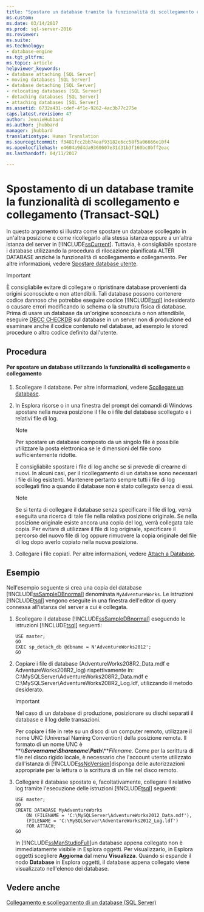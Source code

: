 ```yaml
---
title: "Spostare un database tramite la funzionalità di scollegamento e collegamento (Transact-SQL) | Microsoft Docs"
ms.custom: 
ms.date: 03/14/2017
ms.prod: sql-server-2016
ms.reviewer: 
ms.suite: 
ms.technology:
- database-engine
ms.tgt_pltfrm: 
ms.topic: article
helpviewer_keywords:
- database attaching [SQL Server]
- moving databases [SQL Server]
- database detaching [SQL Server]
- relocating databases [SQL Server]
- detaching databases [SQL Server]
- attaching databases [SQL Server]
ms.assetid: 6732a431-cdef-4f1e-9262-4ac3b77c275e
caps.latest.revision: 47
author: JennieHubbard
ms.author: jhubbard
manager: jhubbard
translationtype: Human Translation
ms.sourcegitcommit: f3481fcc2bb74eaf93182e6cc58f5a06666e10f4
ms.openlocfilehash: e4604a9d4da9360607e31d31b3f160bc0bff2eac
ms.lasthandoff: 04/11/2017

---
```

# <a name="move-a-database-using-detach-and-attach-transact-sql"></a>Spostamento di un database tramite la funzionalità di scollegamento e collegamento (Transact-SQL)
  In questo argomento si illustra come spostare un database scollegato in un'altra posizione e come ricollegarlo alla stessa istanza oppure a un'altra istanza del server in [!INCLUDE[ssCurrent](../../includes/sscurrent-md.md)]. Tuttavia, è consigliabile spostare i database utilizzando la procedura di rilocazione pianificata ALTER DATABASE anziché la funzionalità di scollegamento e collegamento. Per altre informazioni, vedere [Spostare database utente](../../relational-databases/databases/move-user-databases.md).  
  
> [!IMPORTANT]  
>  È consigliabile evitare di collegare o ripristinare database provenienti da origini sconosciute o non attendibili. Tali database possono contenere codice dannoso che potrebbe eseguire codice [!INCLUDE[tsql](../../includes/tsql-md.md)] indesiderato o causare errori modificando lo schema o la struttura fisica di database. Prima di usare un database da un'origine sconosciuta o non attendibile, eseguire [DBCC CHECKDB](../../t-sql/database-console-commands/dbcc-checkdb-transact-sql.md) sul database in un server non di produzione ed esaminare anche il codice contenuto nel database, ad esempio le stored procedure o altro codice definito dall'utente.  
  
## <a name="procedure"></a>Procedura  
  
#### <a name="to-move-a-database-by-using-detach-and-attach"></a>Per spostare un database utilizzando la funzionalità di scollegamento e collegamento  
  
1.  Scollegare il database. Per altre informazioni, vedere [Scollegare un database](../../relational-databases/databases/detach-a-database.md).  
  
2.  In Esplora risorse o in una finestra del prompt dei comandi di Windows spostare nella nuova posizione il file o i file del database scollegato e i relativi file di log.  
  
    > [!NOTE]  
    >  Per spostare un database composto da un singolo file è possibile utilizzare la posta elettronica se le dimensioni del file sono sufficientemente ridotte.  
  
     È consigliabile spostare i file di log anche se si prevede di crearne di nuovi. In alcuni casi, per il ricollegamento di un database sono necessari i file di log esistenti. Mantenere pertanto sempre tutti i file di log scollegati fino a quando il database non è stato collegato senza di essi.  
  
    > [!NOTE]  
    >  Se si tenta di collegare il database senza specificare il file di log, verrà eseguita una ricerca di tale file nella relativa posizione originale. Se nella posizione originale esiste ancora una copia del log, verrà collegata tale copia. Per evitare di utilizzare il file di log originale, specificare il percorso del nuovo file di log oppure rimuovere la copia originale del file di log dopo averlo copiato nella nuova posizione.  
  
3.  Collegare i file copiati. Per altre informazioni, vedere [Attach a Database](../../relational-databases/databases/attach-a-database.md).  
  
## <a name="example"></a>Esempio  
 Nell'esempio seguente si crea una copia del database [!INCLUDE[ssSampleDBnormal](../../includes/sssampledbnormal-md.md)] denominata `MyAdventureWorks`. Le istruzioni [!INCLUDE[tsql](../../includes/tsql-md.md)] vengono eseguite in una finestra dell'editor di query connessa all'istanza del server a cui è collegata.  
  
1.  Scollegare il database [!INCLUDE[ssSampleDBnormal](../../includes/sssampledbnormal-md.md)] eseguendo le istruzioni [!INCLUDE[tsql](../../includes/tsql-md.md)] seguenti:  
  
    ```  
    USE master;  
    GO  
    EXEC sp_detach_db @dbname = N'AdventureWorks2012';  
    GO  
    ```  
  
2.  Copiare i file di database (AdventureWorks208R2_Data.mdf e AdventureWorks208R2_log) rispettivamente in: C:\MySQLServer\AdventureWorks208R2_Data.mdf e C:\MySQLServer\AdventureWorks208R2_Log.ldf, utilizzando il metodo desiderato.  
  
    > [!IMPORTANT]  
    >  Nel caso di un database di produzione, posizionare su dischi separati il database e il log delle transazioni.  
  
     Per copiare i file in rete su un disco di un computer remoto, utilizzare il nome UNC (Universal Naming Convention) della posizione remota. Il formato di un nome UNC è **\\\\***Servername***\\***Sharename***\\***Path***\\***Filename*. Come per la scrittura di file nel disco rigido locale, è necessario che l'account utente utilizzato dall'istanza di [!INCLUDE[ssNoVersion](../../includes/ssnoversion-md.md)]disponga delle autorizzazioni appropriate per la lettura o la scrittura di un file nel disco remoto.  
  
3.  Collegare il database spostato e, facoltativamente, collegare il relativo log tramite l'esecuzione delle istruzioni [!INCLUDE[tsql](../../includes/tsql-md.md)] seguenti:  
  
    ```  
    USE master;  
    GO  
    CREATE DATABASE MyAdventureWorks   
        ON (FILENAME = 'C:\MySQLServer\AdventureWorks2012_Data.mdf'),  
        (FILENAME = 'C:\MySQLServer\AdventureWorks2012_Log.ldf')  
        FOR ATTACH;  
    GO  
    ```  
  
     In [!INCLUDE[ssManStudioFull](../../includes/ssmanstudiofull-md.md)]un database appena collegato non è immediatamente visibile in Esplora oggetti. Per visualizzarlo, in Esplora oggetti scegliere **Aggiorna** dal menu **Visualizza**. Quando si espande il nodo **Database** in Esplora oggetti, il database appena collegato viene visualizzato nell'elenco dei database.  
  
## <a name="see-also"></a>Vedere anche  
 [Collegamento e scollegamento di un database &#40;SQL Server&#41;](../../relational-databases/databases/database-detach-and-attach-sql-server.md)  
  
  
